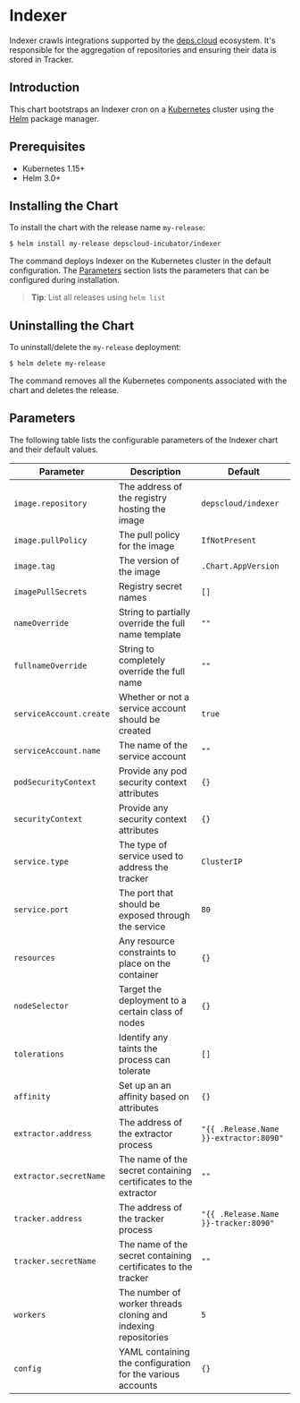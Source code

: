 # Indexer

Indexer crawls integrations supported by the [deps.cloud](https://deps.cloud) ecosystem.
It's responsible for the aggregation of repositories and ensuring their data is stored in Tracker.

## Introduction

This chart bootstraps an Indexer cron on a [Kubernetes](http://kubernetes.io) cluster using the [Helm](https://helm.sh) package manager.

## Prerequisites

- Kubernetes 1.15+
- Helm 3.0+

## Installing the Chart

To install the chart with the release name `my-release`:

```bash
$ helm install my-release depscloud-incubator/indexer
```

The command deploys Indexer on the Kubernetes cluster in the default configuration.
The [Parameters](#parameters) section lists the parameters that can be configured during installation.

> **Tip**: List all releases using `helm list`

## Uninstalling the Chart

To uninstall/delete the `my-release` deployment:

```bash
$ helm delete my-release
```

The command removes all the Kubernetes components associated with the chart and deletes the release.

## Parameters

The following table lists the configurable parameters of the Indexer chart and their default values.

| Parameter                                   | Description                                         | Default                       |
|---------------------------------------------|-----------------------------------------------------|-------------------------------|
| `image.repository`                          | The address of the registry hosting the image       | `depscloud/indexer`           |
| `image.pullPolicy`                          | The pull policy for the image                       | `IfNotPresent`                |
| `image.tag`                                 | The version of the image                            | `.Chart.AppVersion`           |
| `imagePullSecrets`                          | Registry secret names                               | `[]`                          |
| `nameOverride`                              | String to partially override the full name template | `""`                          |
| `fullnameOverride`                          | String to completely override the full name         | `""`                          |
| `serviceAccount.create`                     | Whether or not a service account should be created  | `true`                        |
| `serviceAccount.name`                       | The name of the service account                     | `""`                          |
| `podSecurityContext`                        | Provide any pod security context attributes         | `{}`                          |
| `securityContext`                           | Provide any security context attributes             | `{}`                          |
| `service.type`                              | The type of service used to address the tracker     | `ClusterIP`                   |
| `service.port`                              | The port that should be exposed through the service | `80`                          |
| `resources`                                 | Any resource constraints to place on the container  | `{}`                          |
| `nodeSelector`                              | Target the deployment to a certain class of nodes   | `{}`                          |
| `tolerations`                               | Identify any taints the process can tolerate        | `[]`                          |
| `affinity`                                  | Set up an an affinity based on attributes           | `{}`                          |
| `extractor.address`                         | The address of the extractor process                | `"{{ .Release.Name }}-extractor:8090"` |
| `extractor.secretName`                      | The name of the secret containing certificates to the extractor | `""`              |
| `tracker.address`                           | The address of the tracker process                  | `"{{ .Release.Name }}-tracker:8090"` |
| `tracker.secretName`                        | The name of the secret containing certificates to the tracker | `""`                |
| `workers`                                   | The number of worker threads cloning and indexing repositories | `5`                |
| `config`                                    | YAML containing the configuration for the various accounts | `{}` |
